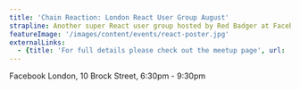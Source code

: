 ```yaml
---
title: 'Chain Reaction: London React User Group August'
strapline: Another super React user group hosted by Red Badger at Facebook HQ
featureImage: '/images/content/events/react-poster.jpg'
externalLinks:
  - {title: 'For full details please check out the meetup page', url: 'http://www.meetup.com/London-React-User-Group/'}
---
```


Facebook London, 10 Brock Street, 6:30pm - 9:30pm
